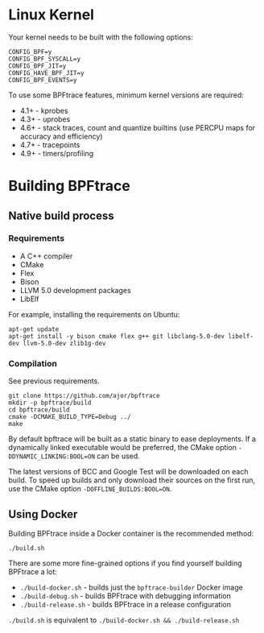 # Linux Kernel

Your kernel needs to be built with the following options:
```
CONFIG_BPF=y
CONFIG_BPF_SYSCALL=y
CONFIG_BPF_JIT=y
CONFIG_HAVE_BPF_JIT=y
CONFIG_BPF_EVENTS=y
```

To use some BPFtrace features, minimum kernel versions are required:
- 4.1+ - kprobes
- 4.3+ - uprobes
- 4.6+ - stack traces, count and quantize builtins (use PERCPU maps for accuracy and efficiency)
- 4.7+ - tracepoints
- 4.9+ - timers/profiling


# Building BPFtrace

## Native build process

### Requirements

- A C++ compiler
- CMake
- Flex
- Bison
- LLVM 5.0 development packages
- LibElf

For example, installing the requirements on Ubuntu:

```
apt-get update
apt-get install -y bison cmake flex g++ git libclang-5.0-dev libelf-dev llvm-5.0-dev zlib1g-dev
```

### Compilation

See previous requirements.

```
git clone https://github.com/ajor/bpftrace
mkdir -p bpftrace/build
cd bpftrace/build
cmake -DCMAKE_BUILD_TYPE=Debug ../
make
```

By default bpftrace will be built as a static binary to ease deployments. If a dynamically linked executable would be preferred, the CMake option `-DDYNAMIC_LINKING:BOOL=ON` can be used.

The latest versions of BCC and Google Test will be downloaded on each build. To speed up builds and only download their sources on the first run, use the CMake option `-DOFFLINE_BUILDS:BOOL=ON`.

## Using Docker

Building BPFtrace inside a Docker container is the recommended method:

`./build.sh`

There are some more fine-grained options if you find yourself building BPFtrace a lot:
- `./build-docker.sh` - builds just the `bpftrace-builder` Docker image
- `./build-debug.sh` - builds BPFtrace with debugging information
- `./build-release.sh` - builds BPFtrace in a release configuration

`./build.sh` is equivalent to `./build-docker.sh && ./build-release.sh`
